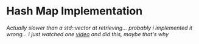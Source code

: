 # Hash Map Implementation

*Actually slower than a std::vector at retrieving... probably i implemented it wrong...*
*i just watched one [video](https://www.youtube.com/watch?v=KyUTuwz_b7Q) and did this, maybe that's why*
